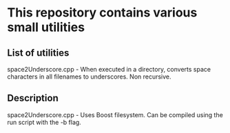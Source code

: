 # This repository contains various small utilities

## List of utilities
space2Underscore.cpp - When executed in a directory, converts space characters in all filenames to underscores. Non recursive.

## Description
space2Underscore.cpp - Uses Boost filesystem. Can be compiled using the run script with the -b flag.

